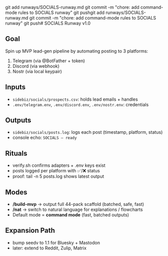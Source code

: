 git add runways/SOCIALS-runway.md
git commit -m "chore: add command-mode rules to SOCIALS runway"
git pushgit add runways/SOCIALS-runway.md
git commit -m "chore: add command-mode rules to SOCIALS runway"
git push# SOCIALS Runway v1.0

## Goal
Spin up MVP lead-gen pipeline by automating posting to 3 platforms:
1. Telegram (via @BotFather + token)
2. Discord (via webhook)
3. Nostr (via local keypair)

## Inputs
- `sidebiz/socials/prospects.csv`: holds lead emails + handles
- `.env/telegram.env`, `.env/discord.env`, `.env/nostr.env`: credentials

## Outputs
- `sidebiz/socials/posts.log`: logs each post (timestamp, platform, status)
- console echo: `SOCIALS — ready`

## Rituals
- verify.sh confirms adapters + .env keys exist
- posts logged per platform with ✅/❌ status
- proof: tail -n 5 posts.log shows latest output

## Modes
- **/build-mvp** → output full 44-pack scaffold (batched, safe, fast)  
- **/nat** → switch to natural language for explanations / flowcharts  
- Default mode = **command mode** (fast, batched outputs)  

## Expansion Path
- bump seedv to 1.1 for Bluesky + Mastodon
- later: extend to Reddit, Zulip, Matrix

